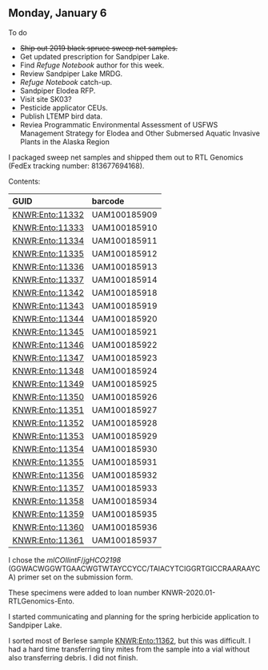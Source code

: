 ## Monday, January 6

To do

* ~~Ship out 2019 black spruce sweep net samples.~~
* Get updated prescription for Sandpiper Lake.
* Find *Refuge Notebook* author for this week.
* Review Sandpiper Lake MRDG.
* *Refuge Notebook* catch-up.
* Sandpiper Elodea RFP.
* Visit site SK03?
* Pesticide applicator CEUs.
* Publish LTEMP bird data.
* Reviea Programmatic Environmental Assessment of USFWS Management Strategy for Elodea and Other Submersed Aquatic Invasive Plants in the Alaska Region

I packaged sweep net samples and shipped them out to RTL Genomics (FedEx tracking number: 813677694168).

Contents:

GUID|barcode
:---|:---
[KNWR:Ento:11332](http://arctos.database.museum/guid/KNWR:Ento:11332)|UAM100185909
[KNWR:Ento:11333](http://arctos.database.museum/guid/KNWR:Ento:11333)|UAM100185910
[KNWR:Ento:11334](http://arctos.database.museum/guid/KNWR:Ento:11334)|UAM100185911
[KNWR:Ento:11335](http://arctos.database.museum/guid/KNWR:Ento:11335)|UAM100185912
[KNWR:Ento:11336](http://arctos.database.museum/guid/KNWR:Ento:11336)|UAM100185913
[KNWR:Ento:11337](http://arctos.database.museum/guid/KNWR:Ento:11337)|UAM100185914
[KNWR:Ento:11342](http://arctos.database.museum/guid/KNWR:Ento:11342)|UAM100185918
[KNWR:Ento:11343](http://arctos.database.museum/guid/KNWR:Ento:11343)|UAM100185919
[KNWR:Ento:11344](http://arctos.database.museum/guid/KNWR:Ento:11344)|UAM100185920
[KNWR:Ento:11345](http://arctos.database.museum/guid/KNWR:Ento:11345)|UAM100185921
[KNWR:Ento:11346](http://arctos.database.museum/guid/KNWR:Ento:11346)|UAM100185922
[KNWR:Ento:11347](http://arctos.database.museum/guid/KNWR:Ento:11347)|UAM100185923
[KNWR:Ento:11348](http://arctos.database.museum/guid/KNWR:Ento:11348)|UAM100185924
[KNWR:Ento:11349](http://arctos.database.museum/guid/KNWR:Ento:11349)|UAM100185925
[KNWR:Ento:11350](http://arctos.database.museum/guid/KNWR:Ento:11350)|UAM100185926
[KNWR:Ento:11351](http://arctos.database.museum/guid/KNWR:Ento:11351)|UAM100185927
[KNWR:Ento:11352](http://arctos.database.museum/guid/KNWR:Ento:11352)|UAM100185928
[KNWR:Ento:11353](http://arctos.database.museum/guid/KNWR:Ento:11353)|UAM100185929
[KNWR:Ento:11354](http://arctos.database.museum/guid/KNWR:Ento:11354)|UAM100185930
[KNWR:Ento:11355](http://arctos.database.museum/guid/KNWR:Ento:11355)|UAM100185931
[KNWR:Ento:11356](http://arctos.database.museum/guid/KNWR:Ento:11356)|UAM100185932
[KNWR:Ento:11357](http://arctos.database.museum/guid/KNWR:Ento:11357)|UAM100185933
[KNWR:Ento:11358](http://arctos.database.museum/guid/KNWR:Ento:11358)|UAM100185934
[KNWR:Ento:11359](http://arctos.database.museum/guid/KNWR:Ento:11359)|UAM100185935
[KNWR:Ento:11360](http://arctos.database.museum/guid/KNWR:Ento:11360)|UAM100185936
[KNWR:Ento:11361](http://arctos.database.museum/guid/KNWR:Ento:11361)|UAM100185937


I chose the *mlCOIlintF*/*jgHCO2198* (GGWACWGGWTGAACWGTWTAYCCYCC/TAIACYTCIGGRTGICCRAARAAYCA) primer set on the submission form.

These specimens were added to loan number KNWR-2020.01-RTLGenomics-Ento.

I started communicating and planning for the spring herbicide application to Sandpiper Lake.

I sorted most of Berlese sample [KNWR:Ento:11362](http://arctos.database.museum/guid/KNWR:Ento:11362), but this was difficult. I had a hard time transferring tiny mites from the sample into a vial without also transferring debris.  I did not finish.






